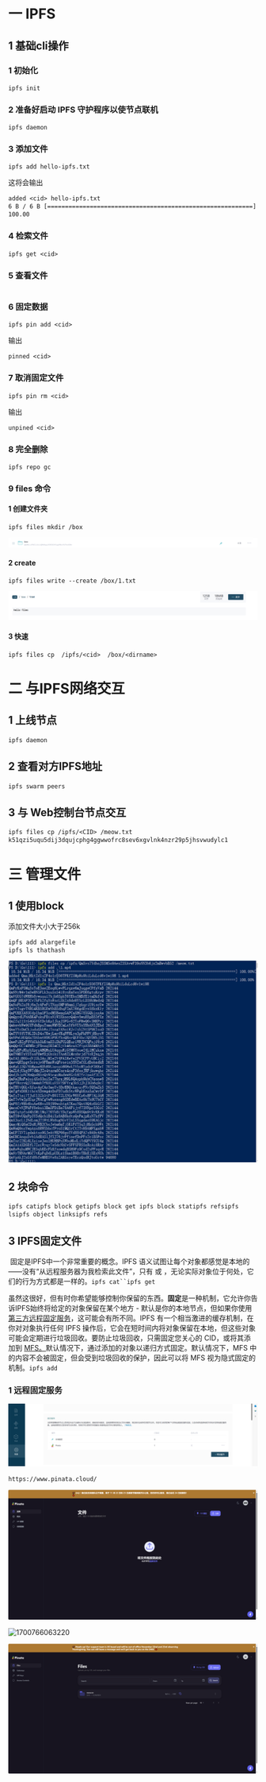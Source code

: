 # 一 IPFS

## 1 基础cli操作

### 1 初始化

```
ipfs init
```

### 2 准备好启动 IPFS 守护程序以使节点联机

```
ipfs daemon
```

### 3 添加文件

```
ipfs add hello-ipfs.txt
```

这将会输出

```
added <cid> hello-ipfs.txt
6 B / 6 B [==========================================================] 100.00
```

### 4 检索文件

```
ipfs get <cid>
```

### 5 查看文件

```

```

### 6 固定数据

```
ipfs pin add <cid>
```

输出

```
pinned <cid>
```

### 7 取消固定文件

```
ipfs pin rm <cid>
```

输出

```
unpined <cid>
```

###  8 完全删除

```
ipfs repo gc
```

### 9 files 命令

#### 1 创建文件夹

```
ipfs files mkdir /box 
```

![1700768353539](assets/1700768353539.png)

#### 2 create

```
ipfs files write --create /box/1.txt 
```

![1700768611021](assets/1700768611021.png)

#### 3 快速

```
ipfs files cp  /ipfs/<cid>  /box/<dirname>
```



# 二 与IPFS网络交互

## 1 上线节点

```
ipfs daemon
```

## 2 查看对方IPFS地址

```
ipfs swarm peers
```

## 3 与 Web控制台节点交互

```
ipfs files cp /ipfs/<CID> /meow.txt
k51qzi5uqu5dij3dqujcphg4ggwwofrc8sev6xgvlnk4nzr29p5jhsvwudylc1
```

# 三 管理文件

## 1 使用block

添加文件大小大于256k ​	

```
ipfs add alargefile
ipfs ls thathash
```

![](assets/1700762177597.png)

## 2 块命令

```
ipfs catipfs block getipfs block get ipfs block statipfs refsipfs lsipfs object linksipfs refs
```

## 3 IPFS固定文件

​	固定是IPFS中一个非常重要的概念。IPFS 语义试图让每个对象都感觉是本地的——没有“从远程服务器为我检索此文件”，只有 或 ，无论实际对象位于何处，它们的行为方式都是一样的。`ipfs cat``ipfs get`

虽然这很好，但有时你希望能够控制你保留的东西。**固定**是一种机制，它允许你告诉IPFS始终将给定的对象保留在某个地方 - 默认是你的本地节点，但如果你使用[第三方远程固定服务](https://docs.ipfs.tech/how-to/work-with-pinning-services/)，这可能会有所不同。IPFS 有一个相当激进的缓存机制，在你对对象执行任何 IPFS 操作后，它会在短时间内将对象保留在本地，但这些对象可能会定期进行垃圾回收。要防止垃圾回收，只需固定您关心的 CID，或将其添加到 [MFS。](https://docs.ipfs.tech/concepts/file-systems/#mutable-file-system-mfs)默认情况下，通过添加的对象以递归方式固定。默认情况下，MFS 中的内容不会被固定，但会受到垃圾回收的保护，因此可以将 MFS 视为隐式固定的机制。`ipfs add`

### 1 远程固定服务

![](assets/1700766131133-1700768045798.png)

```
https://www.pinata.cloud/
```

![](assets/1700766017025.png)

![1700766063220](C:\Users\qjy\AppData\Roaming\Typora\typora-user-images\1700766063220.png)

![](assets/1700766095556.png)

